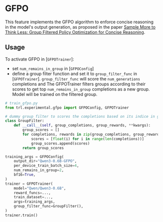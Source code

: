 # GFPO

This feature implements the GFPO algorithm to enforce concise reasoning in the model's output generation, as proposed in the paper [Sample More to Think Less: Group Filtered Policy Optimization for Concise Reasoning](https://huggingface.co/papers/2508.09726).

## Usage

To activate GFPO in [`GFPOTrainer`]:

- set `num_remains_in_group` in [`GFPOConfig`]
- define a group filter function and set it to `group_filter_func` in [`GFPOTrainer`]. `group_filter_func` will score the `num_generations` completions and The GFPOTrainer filters groups according to their scores to get top `num_remains_in_group` completions as a new group. Model will be trained on the filtered group.

```python
# train_gfpo.py
from trl.experimental.gfpo import GFPOConfig, GFPOTrainer

# dummy group filter to scores the completions based on its indice in group
class GroupFilter:
    def __call__(self, group_completions, group_rewards, **kwargs):
        group_scores = []
        for completions, rewards in zip(group_completions, group_rewards):
            scores = [float(i) for i in range(len(completions))]
            group_scores.append(scores)
        return group_scores

training_args = GFPOConfig(
    output_dir="Qwen3-0.6B-GFPO",
    per_device_train_batch_size=4,
    num_remains_in_group=2,
    bf16=True,
)
trainer = GFPOTrainer(
    model="Qwen/Qwen3-0.6B",
    reward_funcs=...,
    train_dataset=...,
    args=training_args,
    group_filter_func=GroupFilter(),
)
trainer.train()
```
